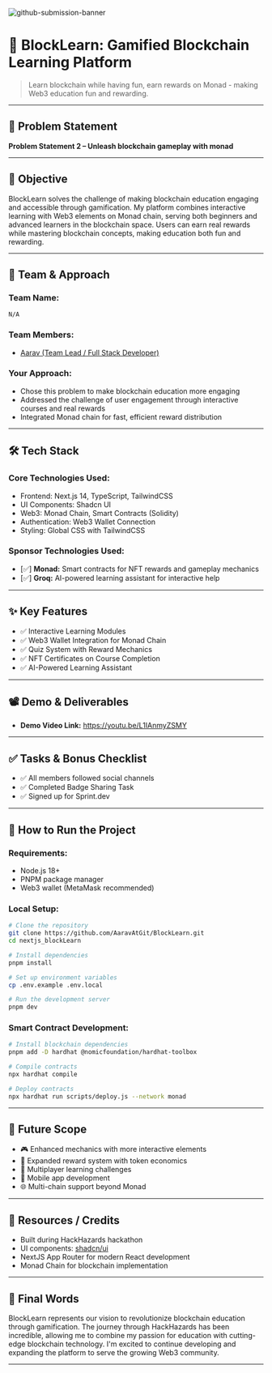 ![github-submission-banner](https://github.com/user-attachments/assets/a1493b84-e4e2-456e-a791-ce35ee2bcf2f)


# 🚀 BlockLearn: Gamified Blockchain Learning Platform

> Learn blockchain while having fun, earn rewards on Monad - making Web3 education fun and rewarding.

---

## 📌 Problem Statement

**Problem Statement 2 – Unleash blockchain gameplay with monad**

---

## 🎯 Objective

BlockLearn solves the challenge of making blockchain education engaging and accessible through gamification. My platform combines interactive learning with Web3 elements on Monad chain, serving both beginners and advanced learners in the blockchain space. Users can earn real rewards while mastering blockchain concepts, making education both fun and rewarding.

---

## 🧠 Team & Approach

### Team Name:  
`N/A`

### Team Members:  
- [Aarav (Team Lead / Full Stack Developer)](https://github.com/AaravAtGit)

### Your Approach:  
- Chose this problem to make blockchain education more engaging
- Addressed the challenge of user engagement through interactive courses and real rewards
- Integrated Monad chain for fast, efficient reward distribution

---

## 🛠️ Tech Stack

### Core Technologies Used:
- Frontend: Next.js 14, TypeScript, TailwindCSS
- UI Components: Shadcn UI
- Web3: Monad Chain, Smart Contracts (Solidity)
- Authentication: Web3 Wallet Connection
- Styling: Global CSS with TailwindCSS

### Sponsor Technologies Used:
- [✅] **Monad:** Smart contracts for NFT rewards and gameplay mechanics
- [✅] **Groq:** AI-powered learning assistant for interactive help

---

## ✨ Key Features

- ✅ Interactive Learning Modules
- ✅ Web3 Wallet Integration for Monad Chain
- ✅ Quiz System with Reward Mechanics
- ✅ NFT Certificates on Course Completion
- ✅ AI-Powered Learning Assistant

---

## 📽️ Demo & Deliverables

- **Demo Video Link:** https://youtu.be/L1IAnmyZSMY

---

## ✅ Tasks & Bonus Checklist

- ✅ All members followed social channels
- ✅ Completed Badge Sharing Task
- ✅ Signed up for Sprint.dev

---

## 🧪 How to Run the Project

### Requirements:
- Node.js 18+
- PNPM package manager
- Web3 wallet (MetaMask recommended)

### Local Setup:
```bash
# Clone the repository
git clone https://github.com/AaravAtGit/BlockLearn.git
cd nextjs_blockLearn

# Install dependencies
pnpm install

# Set up environment variables
cp .env.example .env.local

# Run the development server
pnpm dev
```

### Smart Contract Development:

```bash
# Install blockchain dependencies
pnpm add -D hardhat @nomicfoundation/hardhat-toolbox

# Compile contracts
npx hardhat compile

# Deploy contracts
npx hardhat run scripts/deploy.js --network monad
```

---

## 🧬 Future Scope

- 🎮 Enhanced mechanics with more interactive elements
- 🌟 Expanded reward system with token economics
- 🤝 Multiplayer learning challenges
- 📱 Mobile app development
- 🌐 Multi-chain support beyond Monad

---

## 📎 Resources / Credits

- Built during HackHazards hackathon
- UI components: [shadcn/ui](https://ui.shadcn.com/)
- NextJS App Router for modern React development
- Monad Chain for blockchain implementation

---

## 🏁 Final Words

BlockLearn represents our vision to revolutionize blockchain education through gamification. The journey through HackHazards has been incredible, allowing me to combine my passion for education with cutting-edge blockchain technology. I'm excited to continue developing and expanding the platform to serve the growing Web3 community.

---
